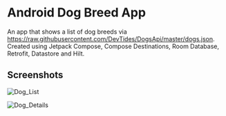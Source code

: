 # Android Dog Breed App

An app that shows a list of dog breeds via https://raw.githubusercontent.com/DevTides/DogsApi/master/dogs.json. Created using Jetpack Compose, Compose Destinations, Room Database, Retrofit, Datastore and Hilt.

## Screenshots

![Dog_List](https://user-images.githubusercontent.com/48656322/176535817-17307a7d-b826-4d81-86e4-05fedb069983.png)

![Dog_Details](https://user-images.githubusercontent.com/48656322/176535857-dc732c0c-2836-4b2a-8545-24bb667b50aa.png)